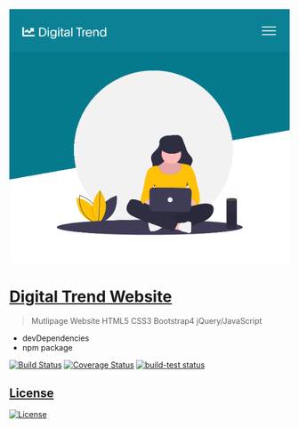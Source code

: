 
<img src="assets/img/scr.png" title="Digital Trend">

# <a href="https://mahmudul-hasan-bijoy.github.io/digital_trend/" target="_blank">Digital Trend Website</a>

> Mutlipage Website
> HTML5
> CSS3
> Bootstrap4
> jQuery/JavaScript

- devDependencies
- npm package

[![Build Status](http://img.shields.io/travis/badges/badgerbadgerbadger.svg?style=flat-square)](https://travis-ci.org/badges/badgerbadgerbadger) [![Coverage Status](http://img.shields.io/coveralls/badges/badgerbadgerbadger.svg?style=flat-square)](https://coveralls.io/r/badges/badgerbadgerbadger) <a href="https://github.com/actions/setup-node/actions?query=workflow%3Abuild-test"><img alt="build-test status" src="https://github.com/actions/setup-node/workflows/build-test/badge.svg">
  
## License

[![License](http://img.shields.io/:license-mit-blue.svg?style=flat-square)](http://badges.mit-license.org)

